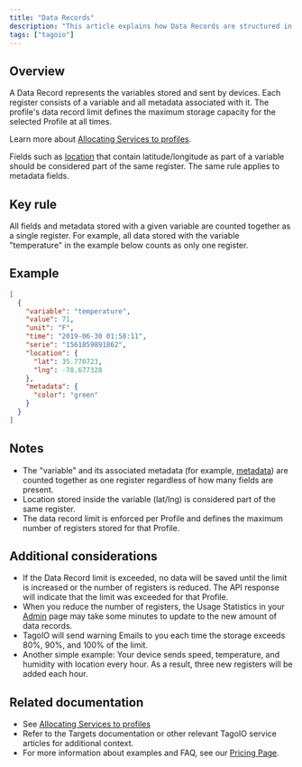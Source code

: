 ```yaml
---
title: "Data Records"
description: "This article explains how Data Records are structured in TagoIO, what counts toward a profile's data record limit, and provides a JSON example showing how a single register can include variable fields, location, and metadata."
tags: ["tagoio"]
---
```

## Overview

A Data Record represents the variables stored and sent by devices. Each register consists of a variable and all metadata associated with it. The profile's data record limit defines the maximum storage capacity for the selected Profile at all times.

Learn more about [Allocating Services to profiles](../services/allocating-services-to-profiles).

Fields such as [location](data-manipulation#location) that contain latitude/longitude as part of a variable should be considered part of the same register. The same rule applies to metadata fields.

## Key rule

All fields and metadata stored with a given variable are counted together as a single register. For example, all data stored with the variable "temperature" in the example below counts as only one register.

## Example

```json
[
  {
    "variable": "temperature",
    "value": 71,
    "unit": "F",
    "time": "2019-06-30 01:58:11",
    "serie": "1561859891862",
    "location": {
      "lat": 35.770723,
      "lng": -78.677328
    },
    "metadata": {
      "color": "green"
    }
  }
]
```

## Notes

- The "variable" and its associated metadata (for example, [metadata](../devices/data-management/metadata)) are counted together as one register regardless of how many fields are present.
- Location stored inside the variable (lat/lng) is considered part of the same register.
- The data record limit is enforced per Profile and defines the maximum number of registers stored for that Profile.

## Additional considerations

- If the Data Record limit is exceeded, no data will be saved until the limit is increased or the number of registers is reduced. The API response will indicate that the limit was exceeded for that Profile.
- When you reduce the number of registers, the Usage Statistics in your [Admin](https://admin.tago.io/) page may take some minutes to update to the new amount of data records.
- TagoIO will send warning Emails to you each time the storage exceeds 80%, 90%, and 100% of the limit.
- Another simple example: Your device sends speed, temperature, and humidity with location every hour. As a result, three new registers will be added each hour.

## Related documentation

- See [Allocating Services to profiles](../services/allocating-services-to-profiles)
- Refer to the Targets documentation or other relevant TagoIO service articles for additional context.
- For more information about examples and FAQ, see our [Pricing Page](https://tago.io/pricing/).